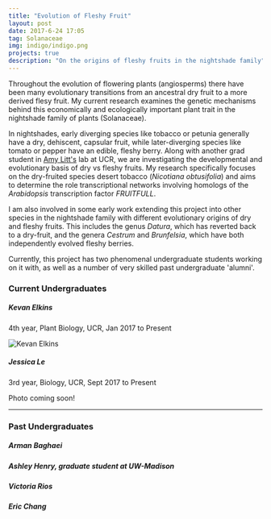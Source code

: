```yaml
---
title: "Evolution of Fleshy Fruit"
layout: post
date: 2017-6-24 17:05
tag: Solanaceae
img: indigo/indigo.png
projects: true
description: "On the origins of fleshy fruits in the nightshade family"
---
```


Throughout the evolution of flowering plants (angiosperms) there have been many evolutionary transitions from an ancestral dry fruit to a more derived flesy fruit. My current research examines the genetic mechanisms behind this economically and ecologically important plant trait in the nightshade family of plants (Solanaceae).

In nightshades, early diverging species like tobacco or petunia generally have a dry, dehiscent, capsular fruit, while later-diverging species like tomato or pepper have an edible, fleshy berry. Along with another grad student in [Amy Litt's](https://plantbiology.ucr.edu/people/faculty/litt.html) lab at UCR, we are investigating the developmental and evolutionary basis of dry vs fleshy fruits. My research specifically focuses on the dry-fruited species desert tobacco (<em>Nicotiana obtusifolia</em>) and aims to determine the role transcriptional networks involving homologs of the <em>Arabidopsis</em> transcription factor <em>FRUITFULL</em>.

I am also involved in some early work extending this project into other species in the nightshade family with different evolutionary origins of dry and fleshy fruits. This includes the genus <em>Datura</em>, which has reverted back to a dry-fruit, and the genera <em>Cestrum</em> and <em>Brunfelsia</em>, which have both independently evolved fleshy berries.

Currently, this project has two phenomenal undergraduate students working on it with, as well as a number of very skilled past undergraduate 'alumni'.

### Current Undergraduates
##### Kevan Elkins 
4th year, Plant Biology, UCR, Jan 2017 to Present

![Kevan Elkins](https://github.com/rajewski/rajewski.github.io/blob/master/assets/images/Kevan%20Elkins.png "Kevan Elkins") 

##### Jessica Le

3rd year, Biology, UCR, Sept 2017 to Present

Photo coming soon!

---
### Past Undergraduates

##### Arman Baghaei
##### Ashley Henry, graduate student at UW-Madison
##### Victoria Rios
##### Eric Chang



